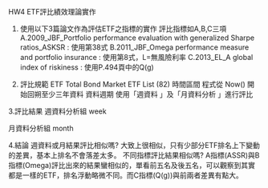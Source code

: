 HW4 ETF評比績效理論實作
1. 使用以下3篇論文作為評估ETF之指標的實作
評比指標如A,B,C三項
A.2009_JBF_Portfolio performance evaluation with generalized Sharpe ratios_ASKSR : 使用第38式
B.2011_JBF_Omega performance measure and portfolio insurance : 使用第8式，L=無風險利率
C.2013_EL_A global index of riskiness : 使用P.494頁中的Q(g)

2. 評比規範
ETF
Total Bond Market ETF List (82)
時間區間
程式從 Now() 開始回朔至少三年資料
資料週期
使用「週資料 」及「月資料分析 」進行評比

3.評比結果
週資料分析組
week

月資料分析組
month

4.結論
週資料或月結果評比相似嗎?
大致上很相似，只有少部分ETF排名上下變動的差異，基本上排名不會落差太多。
不同指標評比結果相似嗎?
A指標(ASSR)與B指標(Omega)評比出來的結果蠻相似的，單看前五名及後五名，可以觀察到其實都是一樣的ETF，排名浮動略微不同。而C指標(Q(g))與前兩者差異有點大。
